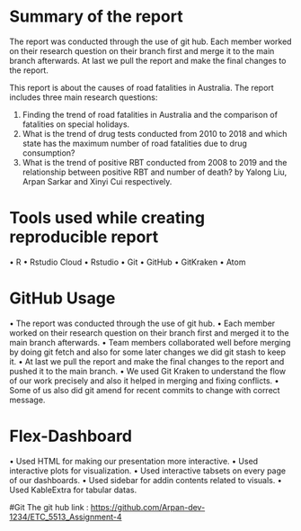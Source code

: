 
# Summary of the report

The report was conducted through the use of git hub. 
Each member worked on their research question on their branch first and merge it to the main branch afterwards. 
At last we pull the report and make the final changes to the report.

This report is about the causes of road fatalities in Australia. The report includes three main research questions:  
1. Finding the trend of road fatalities in Australia and the comparison of fatalities on special holidays. 
2. What is the trend of drug tests conducted from 2010 to 2018 and which state has the maximum number of road fatalities due to drug consumption? 
3. What is the trend of positive RBT conducted from 2008 to 2019 and the relationship between positive RBT and number of death? by Yalong Liu, Arpan Sarkar and Xinyi Cui respectively. 

# Tools used while creating reproducible report
• R
• Rstudio Cloud
• Rstudio
• Git
• GitHub
• GitKraken
• Atom

# GitHub Usage
•  The report was conducted through the use of git hub. 
•  Each member worked on their research question on their branch first and merged it to the main branch afterwards.
•  Team members collaborated well before merging by doing git fetch and also for some later changes we did git stash to keep it. 
•  At last we pull the report and make the final changes to the report and pushed it to the main branch.
•  We used Git Kraken to understand the flow of our work precisely and also it helped in merging and fixing conflicts.
•  Some of us also did git amend for recent commits to change with correct message.




# Flex-Dashboard

• Used HTML for making our presentation more interactive.
• Used interactive plots for visualization.
• Used interactive tabsets on every page of our dashboards.
• Used sidebar for addin contents related to visuals.
• Used KableExtra for tabular datas.


#Git
The git hub link : https://github.com/Arpan-dev-1234/ETC_5513_Assignment-4
